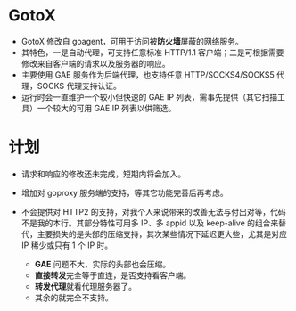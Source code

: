 # GotoX
* GotoX 修改自 goagent，可用于访问被**防火墙**屏蔽的网络服务。
* 其特色，一是自动代理，可支持任意标准 HTTP/1.1 客户端；二是可根据需要修改来自客户端的请求以及服务器的响应。
* 主要使用 GAE 服务作为后端代理，也支持任意 HTTP/SOCKS4/SOCKS5 代理，SOCKS 代理支持认证。
* 运行时会一直维护一个较小但快速的 GAE IP 列表，需事先提供（其它扫描工具）一个较大的可用 GAE IP 列表以供筛选。

# 计划
* 请求和响应的修改还未完成，短期内将会加入。
* 增加对 goproxy 服务端的支持，等其它功能完善后再考虑。
* 不会提供对 HTTP2 的支持，对我个人来说带来的改善无法与付出对等，代码不是我的本行。其部分特性可用多 IP、多 appid 以及 keep-alive 的组合来替代，主要损失的是头部的压缩支持，其次某些情况下延迟更大些，尤其是对应 IP 稀少或只有 1 个 IP 时。

    * **GAE** 问题不大，实际的头部也会压缩。
    * **直接转发**完全等于直连，是否支持看客户端。
    * **转发代理**就看代理服务器了。
    * 其余的就完全不支持。
